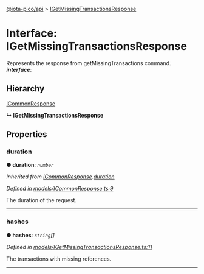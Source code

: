 [@iota-pico/api](../README.md) > [IGetMissingTransactionsResponse](../interfaces/igetmissingtransactionsresponse.md)



# Interface: IGetMissingTransactionsResponse


Represents the response from getMissingTransactions command.
*__interface__*: 


## Hierarchy


 [ICommonResponse](icommonresponse.md)

**↳ IGetMissingTransactionsResponse**








## Properties
<a id="duration"></a>

###  duration

**●  duration**:  *`number`* 

*Inherited from [ICommonResponse](icommonresponse.md).[duration](icommonresponse.md#duration)*

*Defined in [models/ICommonResponse.ts:9](https://github.com/iotaeco/iota-pico-api/blob/b2263ad/src/models/ICommonResponse.ts#L9)*



The duration of the request.




___

<a id="hashes"></a>

###  hashes

**●  hashes**:  *`string`[]* 

*Defined in [models/IGetMissingTransactionsResponse.ts:11](https://github.com/iotaeco/iota-pico-api/blob/b2263ad/src/models/IGetMissingTransactionsResponse.ts#L11)*



The transactions with missing references.




___


